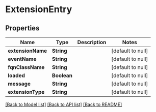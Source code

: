 # ExtensionEntry
## Properties

| Name | Type | Description | Notes |
|------------ | ------------- | ------------- | -------------|
| **extensionName** | **String** |  | [default to null] |
| **eventName** | **String** |  | [default to null] |
| **fqnClassName** | **String** |  | [default to null] |
| **loaded** | **Boolean** |  | [default to null] |
| **message** | **String** |  | [default to null] |
| **extensionType** | **String** |  | [default to null] |

[[Back to Model list]](../README.md#documentation-for-models) [[Back to API list]](../README.md#documentation-for-api-endpoints) [[Back to README]](../README.md)


